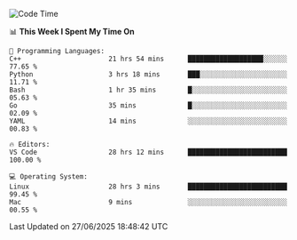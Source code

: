 
<!--START_SECTION:waka-->
![Code Time](http://img.shields.io/badge/Code%20Time-3%2C558%20hrs%201%20min-blue)

📊 **This Week I Spent My Time On** 

```text
💬 Programming Languages: 
C++                      21 hrs 54 mins      ███████████████████░░░░░░   77.65 % 
Python                   3 hrs 18 mins       ███░░░░░░░░░░░░░░░░░░░░░░   11.71 % 
Bash                     1 hr 35 mins        █░░░░░░░░░░░░░░░░░░░░░░░░   05.63 % 
Go                       35 mins             █░░░░░░░░░░░░░░░░░░░░░░░░   02.09 % 
YAML                     14 mins             ░░░░░░░░░░░░░░░░░░░░░░░░░   00.83 % 

🔥 Editors: 
VS Code                  28 hrs 12 mins      █████████████████████████   100.00 % 

💻 Operating System: 
Linux                    28 hrs 3 mins       █████████████████████████   99.45 % 
Mac                      9 mins              ░░░░░░░░░░░░░░░░░░░░░░░░░   00.55 % 
```


 Last Updated on 27/06/2025 18:48:42 UTC
<!--END_SECTION:waka-->

